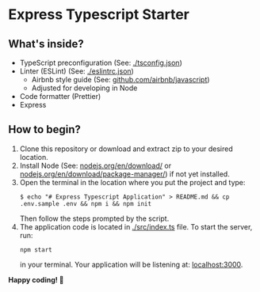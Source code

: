# Express Typescript Starter

## What's inside?
* TypeScript preconfiguration (See: [./tsconfig.json](tsconfig.json))
* Linter (ESLint) (See: [./eslintrc.json](eslintrc.json))
    * Airbnb style guide (See: [github.com/airbnb/javascript](https://github.com/airbnb/javascript))
    * Adjusted for developing in Node
* Code formatter (Prettier)
* Express

## How to begin?
1. Clone this repository or download and extract zip to your desired location.
2. Install Node (See: [nodejs.org/en/download/](https://nodejs.org/en/download/) or [nodejs.org/en/download/package-manager/](https://nodejs.org/en/download/package-manager/)) if not yet installed.
3. Open the terminal in the location where you put the project and type:
    ```shell
    $ echo "# Express Typescript Application" > README.md && cp .env.sample .env && npm i && npm init
    ```
    Then follow the steps prompted by the script.
4. The application code is located in [./src/index.ts](src/index.ts) file. To start the server, run:
    ```shell
    npm start
    ```
    in your terminal. Your application will be listening at: [localhost:3000](https://localhost:3000).

**Happy coding! 🎉**
